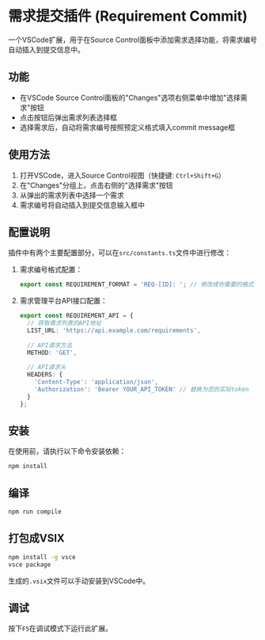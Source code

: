 # 需求提交插件 (Requirement Commit)

一个VSCode扩展，用于在Source Control面板中添加需求选择功能，将需求编号自动插入到提交信息中。

## 功能

- 在VSCode Source Control面板的"Changes"选项右侧菜单中增加"选择需求"按钮
- 点击按钮后弹出需求列表选择框
- 选择需求后，自动将需求编号按照预定义格式填入commit message框

## 使用方法

1. 打开VSCode，进入Source Control视图（快捷键: `Ctrl+Shift+G`）
2. 在"Changes"分组上，点击右侧的"选择需求"按钮
3. 从弹出的需求列表中选择一个需求
4. 需求编号将自动插入到提交信息输入框中

## 配置说明

插件中有两个主要配置部分，可以在`src/constants.ts`文件中进行修改：

1. 需求编号格式配置：
   ```typescript
   export const REQUIREMENT_FORMAT = 'REQ-[ID]: '; // 修改成你需要的格式
   ```

2. 需求管理平台API接口配置：
   ```typescript
   export const REQUIREMENT_API = {
     // 获取需求列表的API地址
     LIST_URL: 'https://api.example.com/requirements',
     
     // API请求方法
     METHOD: 'GET',
     
     // API请求头
     HEADERS: {
       'Content-Type': 'application/json',
       'Authorization': 'Bearer YOUR_API_TOKEN' // 替换为您的实际token
     }
   };
   ```

## 安装

在使用前，请执行以下命令安装依赖：

```bash
npm install
```

## 编译

```bash
npm run compile
```

## 打包成VSIX

```bash
npm install -g vsce
vsce package
```

生成的`.vsix`文件可以手动安装到VSCode中。

## 调试

按下`F5`在调试模式下运行此扩展。 